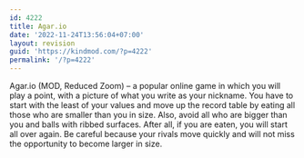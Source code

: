 ```yaml
---
id: 4222
title: Agar.io
date: '2022-11-24T13:56:04+07:00'
layout: revision
guid: 'https://kindmod.com/?p=4222'
permalink: '/?p=4222'
---
```


Agar.io (MOD, Reduced Zoom) – a popular online game in which you will play a point, with a picture of what you write as your nickname. You have to start with the least of your values and move up the record table by eating all those who are smaller than you in size. Also, avoid all who are bigger than you and balls with ribbed surfaces. After all, if you are eaten, you will start all over again. Be careful because your rivals move quickly and will not miss the opportunity to become larger in size.